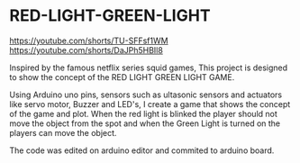 # RED-LIGHT-GREEN-LIGHT

https://youtube.com/shorts/TU-SFFsf1WM
https://youtube.com/shorts/DaJPh5HBIl8

Inspired by the famous netflix series squid games, This project is designed to show the concept of the RED LIGHT GREEN LIGHT GAME.

Using Arduino uno pins, sensors such as ultasonic sensors and actuators like servo motor, Buzzer and LED's, I create a game that shows the 
concept of the game and plot. When the red light is blinked the player should not move the object from the spot and when the Green Light is turned on 
the players can move the object. 

 The code was edited on arduino editor and commited to arduino board. 
